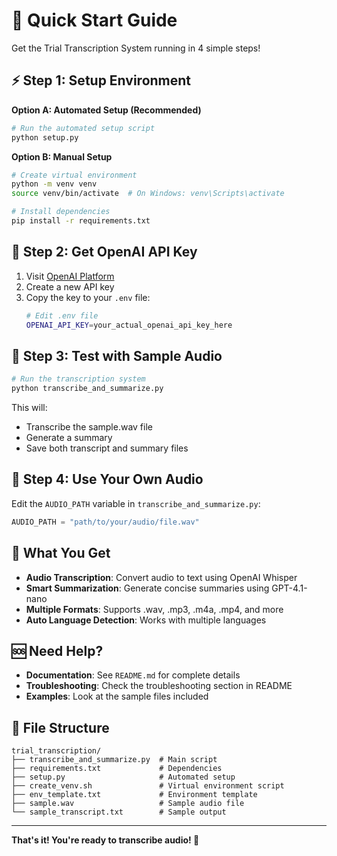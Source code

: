 # 🚀 Quick Start Guide

Get the Trial Transcription System running in 4 simple steps!

## ⚡ Step 1: Setup Environment

**Option A: Automated Setup (Recommended)**
```bash
# Run the automated setup script
python setup.py
```

**Option B: Manual Setup**
```bash
# Create virtual environment
python -m venv venv
source venv/bin/activate  # On Windows: venv\Scripts\activate

# Install dependencies
pip install -r requirements.txt
```

## 🔑 Step 2: Get OpenAI API Key

1. Visit [OpenAI Platform](https://platform.openai.com/api-keys)
2. Create a new API key
3. Copy the key to your `.env` file:
   ```bash
   # Edit .env file
   OPENAI_API_KEY=your_actual_openai_api_key_here
   ```

## 🎵 Step 3: Test with Sample Audio

```bash
# Run the transcription system
python transcribe_and_summarize.py
```

This will:
- Transcribe the sample.wav file
- Generate a summary
- Save both transcript and summary files

## 📝 Step 4: Use Your Own Audio

Edit the `AUDIO_PATH` variable in `transcribe_and_summarize.py`:

```python
AUDIO_PATH = "path/to/your/audio/file.wav"
```

## 🎯 What You Get

- **Audio Transcription**: Convert audio to text using OpenAI Whisper
- **Smart Summarization**: Generate concise summaries using GPT-4.1-nano
- **Multiple Formats**: Supports .wav, .mp3, .m4a, .mp4, and more
- **Auto Language Detection**: Works with multiple languages

## 🆘 Need Help?

- **Documentation**: See `README.md` for complete details
- **Troubleshooting**: Check the troubleshooting section in README
- **Examples**: Look at the sample files included

## 📁 File Structure

```
trial_transcription/
├── transcribe_and_summarize.py  # Main script
├── requirements.txt             # Dependencies
├── setup.py                     # Automated setup
├── create_venv.sh               # Virtual environment script
├── env_template.txt             # Environment template
├── sample.wav                   # Sample audio file
└── sample_transcript.txt        # Sample output
```

---

**That's it! You're ready to transcribe audio! 🎵**
